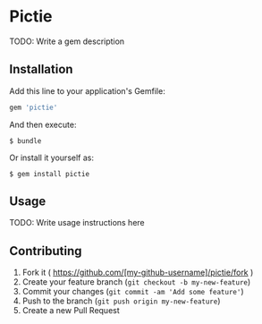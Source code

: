 # Pictie

TODO: Write a gem description

## Installation

Add this line to your application's Gemfile:

```ruby
gem 'pictie'
```

And then execute:

    $ bundle

Or install it yourself as:

    $ gem install pictie

## Usage

TODO: Write usage instructions here

## Contributing

1. Fork it ( https://github.com/[my-github-username]/pictie/fork )
2. Create your feature branch (`git checkout -b my-new-feature`)
3. Commit your changes (`git commit -am 'Add some feature'`)
4. Push to the branch (`git push origin my-new-feature`)
5. Create a new Pull Request
